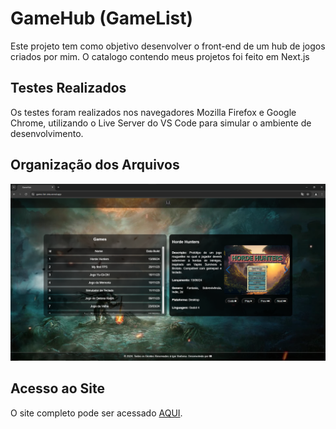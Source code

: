 # GameHub (GameList)

Este projeto tem como objetivo desenvolver o front-end de um hub de jogos criados por mim. O catalogo contendo meus projetos foi feito em Next.js 

## Testes Realizados

Os testes foram realizados nos navegadores Mozilla Firefox e Google Chrome, utilizando o Live Server do VS Code para simular o ambiente de desenvolvimento.

## Organização dos Arquivos

![Organização dos Arquivos](https://github.com/Igor-Wolf/GameList/blob/main/demo.png?raw=true)

## Acesso ao Site

O site completo pode ser acessado [AQUI](https://game-list-iota.vercel.app/).